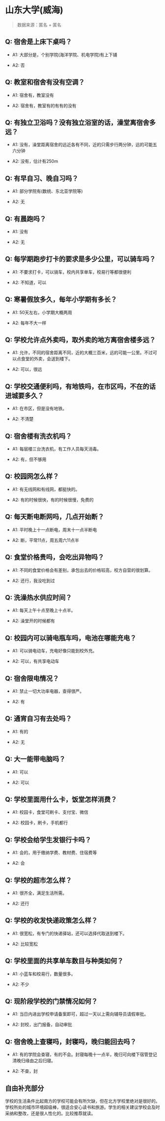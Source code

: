 # 山东大学(威海)

> 数据来源：匿名 + 匿名

## Q: 宿舍是上床下桌吗？

- A1: 大部分是，个别学院(海洋学院、机电学院)有上下铺

- A2: 否

## Q: 教室和宿舍有没有空调？

- A1: 宿舍有，教室没有

- A2: 宿舍有，教室有的有有的没有

## Q: 有独立卫浴吗？没有独立浴室的话，澡堂离宿舍多远？

- A1: 没有，澡堂距离宿舍的远近各有不同，近的只需步行两分钟，远的可能五六分钟

- A2: 没有，估计有250m

## Q: 有早自习、晚自习吗？

- A1: 部分学院有(数统、东北亚学院等)

- A2: 无

## Q: 有晨跑吗？

- A1: 没有

- A2: 无

## Q: 每学期跑步打卡的要求是多少公里，可以骑车吗？

- A1: 不要求打卡，可以骑车，校内共享单车，校易行等都很便利

- A2: 不知道，可以

## Q: 寒暑假放多久，每年小学期有多长？

- A1: 50天左右，小学期大概两周

- A2: 每年不大一样

## Q: 学校允许点外卖吗，取外卖的地方离宿舍楼多远？

- A1: 允许，不同的宿舍距离不同，近的大概三百米，远的可能一公里。不过可以点食堂的外卖，会送到楼下。

- A2: 可以，很远

## Q: 学校交通便利吗，有地铁吗，在市区吗，不在的话进城要多久？

- A1: 在市区，但是没有地铁。

- A2: 不清楚

## Q: 宿舍楼有洗衣机吗？

- A1: 每层楼三台洗衣机，有工作人员每天消毒。

- A2: 有，但不够用

## Q: 校园网怎么样？

- A1: 有无线网和有线网，都挺快的。

- A2: 有的时候很快，有的时候很慢，免费的

## Q: 每天断电断网吗，几点开始断？

- A1: 平时晚上十一点断电，周末十一点半断电

- A2: 断，平常11点，周五周六11点半

## Q: 食堂价格贵吗，会吃出异物吗？

- A1: 不同的食堂价格会有差别，承包出去的价格较高，校方自营的很划算。

- A2: 还行，我没吃到过

## Q: 洗澡热水供应时间？

- A1: 每天上午十点至晚上十点半。

- A2: 澡堂开的时候都有

## Q: 校园内可以骑电瓶车吗，电池在哪能充电？

- A1: 可以骑电动车，充电好像只能到校外充。

- A2: 可以，有共享电动车

## Q: 宿舍限电情况？

- A1: 禁止一切大功率电器，查得很严。

- A2: 有

## Q: 通宵自习有去处吗？

- A1: 有的

- A2: 无

## Q: 大一能带电脑吗？

- A1: 可以

- A2: 可以

## Q: 学校里面用什么卡，饭堂怎样消费？

- A1: 校园卡，食堂可刷卡、支付宝、微信

- A2: 校园卡，刷卡，手机都行

## Q: 学校会给学生发银行卡吗？

- A1: 会的，用于缴纳学费、教材费、住宿费等

- A2: 会

## Q: 学校的超市怎么样？

- A1: 很齐全，满足生活所需。

- A2: 还行

## Q: 学校的收发快递政策怎么样？

- A1: 很宽松，有专门的快递驿站，还可以选择代取送到楼下。

- A2: 比较宽松

## Q: 学校里面的共享单车数目与种类如何？

- A1: 小蓝车和校易行，数量很多。

- A2: 不少

## Q: 现阶段学校的门禁情况如何？

- A1: 当日内进出学校申请备案即可，超过一天以上需向辅导员请假审批。

- A2: 封校，出门报备，自动审批

## Q: 宿舍晚上查寝吗，封寝吗，晚归能回去吗？

- A1: 有的学院会查寝，有的不会。封寝每晚十一点半，晚归可向楼下宿管登记清晚归缘由之后归寝。

- A2: 不查，封

## 自由补充部分

学校的生活条件比起南方的学校可能会有所欠缺，但在北方学校里绝对是很好的。学校所处的城市环境超级棒，很适合安心读书和旅游。学生的相关建议学校会及时采纳和整改，还是很人性化的。比较推荐就读。